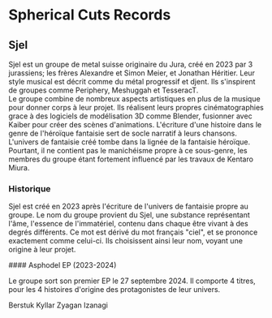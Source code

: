 # Spherical Cuts Records

## Sjel

Sjel est un groupe de metal suisse originaire du Jura, créé en 2023 par 3 jurassiens; les frères Alexandre et Simon Meier, et Jonathan Héritier.
Leur style musical est décrit comme du métal progressif et djent. Ils s'inspirent de groupes comme Periphery, Meshuggah et TesseracT.  
Le groupe combine de nombreux aspects artistiques en plus de la musique pour donner corps à leur projet.
Ils réalisent leurs propres cinématographies grace à des logiciels de modélisation 3D comme Blender, fusionner avec Kaiber pour créer des scènes d'animations.
L'écriture d'une histoire dans le genre de l'héroïque fantaisie sert de socle narratif à leurs chansons.
L'univers de fantaisie créé tombe dans la lignée de la fantaisie héroïque. 
Pourtant, il ne contient pas le manichéisme propre à ce sous-genre, les membres du groupe étant fortement influencé par les travaux de Kentaro Miura.

### Historique

Sjel est créé en 2023 après l'écriture de l'univers de fantaisie propre au groupe. Le nom du groupe provient du Sjel, une substance représentant l'âme, l'essence de l'immatériel, contenu dans chaque être vivant à des degrés différents.
Ce mot est dérivé du mot français "ciel", et se prononce exactement comme celui-ci.
Ils choisissent ainsi leur nom, voyant une origine à leur projet. 

#### Asphodel EP (2023-2024)

Le groupe sort son premier EP le 27 septembre 2024. Il comporte 4 titres, pour les 4 histoires d'origine des protagonistes de leur univers. 

Berstuk
Kyllar
Zyagan
Izanagi
